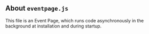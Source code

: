 ## About `eventpage.js`

This file is an Event Page, which runs code asynchronously in the background at installation and during startup. 


